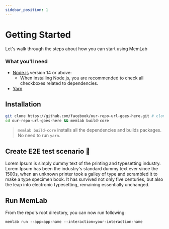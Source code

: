```yaml
---
sidebar_position: 1
---
```


# Getting Started

Let's walk through the steps about how you can start using MemLab

### What you'll need

- [Node.js](https://nodejs.org/en/download/) version 14 or above:
  - When installing Node.js, you are recommended to check all checkboxes related to dependencies.
- [Yarn](https://yarnpkg.com/getting-started/install)

## Installation

```bash
git clone https://github.com/facebook/our-repo-url-goes-here.git # clones the repo
cd our-repo-url-goes-here && memlab build-core
```
> `memlab build-core` installs all the dependencies and builds packages. No need to run `yarn`.

## Create E2E test scenario 🚧
Lorem Ipsum is simply dummy text of the printing and typesetting industry. Lorem Ipsum has been the industry's standard dummy text ever since the 1500s, when an unknown printer took a galley of type and scrambled it to make a type specimen book. It has survived not only five centuries, but also the leap into electronic typesetting, remaining essentially unchanged.


## Run MemLab
From the repo's root directory, you can now run following:

`memlab run --app=app-name --interaction=your-interaction-name`
